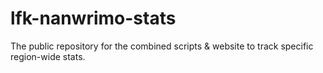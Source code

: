 # lfk-nanwrimo-stats
The public repository for the combined scripts &amp; website to track specific region-wide stats.
